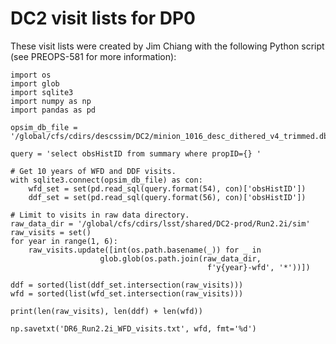 # DC2 visit lists for DP0

These visit lists were created by Jim Chiang with the following Python script (see PREOPS-581 for more information):

    import os
    import glob
    import sqlite3
    import numpy as np
    import pandas as pd

    opsim_db_file = '/global/cfs/cdirs/descssim/DC2/minion_1016_desc_dithered_v4_trimmed.db'

    query = 'select obsHistID from summary where propID={} '

    # Get 10 years of WFD and DDF visits.
    with sqlite3.connect(opsim_db_file) as con:
        wfd_set = set(pd.read_sql(query.format(54), con)['obsHistID'])
        ddf_set = set(pd.read_sql(query.format(56), con)['obsHistID'])

    # Limit to visits in raw data directory.
    raw_data_dir = '/global/cfs/cdirs/lsst/shared/DC2-prod/Run2.2i/sim'
    raw_visits = set()
    for year in range(1, 6):
        raw_visits.update([int(os.path.basename(_)) for _ in
                        glob.glob(os.path.join(raw_data_dir,
                                                f'y{year}-wfd', '*'))])

    ddf = sorted(list(ddf_set.intersection(raw_visits)))
    wfd = sorted(list(wfd_set.intersection(raw_visits)))

    print(len(raw_visits), len(ddf) + len(wfd))

    np.savetxt('DR6_Run2.2i_WFD_visits.txt', wfd, fmt='%d')
